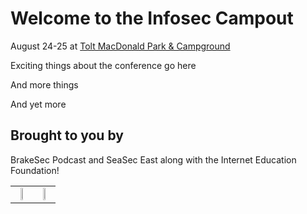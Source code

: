 # Welcome to the Infosec Campout 

August 24-25 at [Tolt MacDonald Park & Campground](https://www.kingcounty.gov/services/parks-recreation/parks/parks-and-natural-lands/popular-parks/toltmacdonald.aspx)

Exciting things about the conference go here

And more things

And yet more

## Brought to you by 

BrakeSec Podcast and SeaSec East along with the Internet Education Foundation!

<table border="0" width="100%">
  <tr><td valign="top" align="center">
<a href="https://www.brakeingsecurity.com/"><img src="https://infoseceducationfoundation.github.io/BRAKEING-LOGO-01-small.png" width="30%"></a>
    </td><td valign="top" align="center">
    <a href="https://www.meetup.com/SEASec-East"><img src="https://infoseceducationfoundation.github.io/SeaSecEast.png" width="30%"></a>
    </td></tr></table>
    
